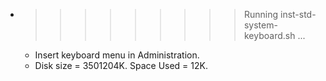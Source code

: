 * >>>>>>>>> Running inst-std-system-keyboard.sh ...
  * Insert keyboard menu in Administration.
  * Disk size = 3501204K. Space Used = 12K.
